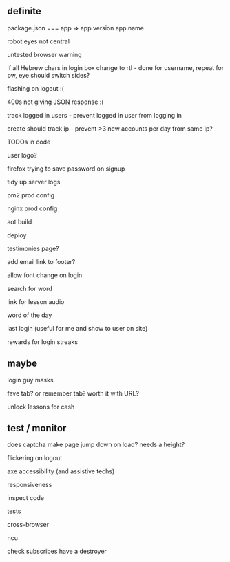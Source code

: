 definite
--------

package.json === app => app.version app.name

robot eyes not central

untested browser warning

if all Hebrew chars in login box change to rtl - done for username, repeat for pw, eye should switch sides?

flashing on logout :(

400s not giving JSON response :(

track logged in users - prevent logged in user from logging in

create should track ip - prevent >3 new accounts per day from same ip?

TODOs in code

user logo?

firefox trying to save password on signup

tidy up server logs

pm2 prod config

nginx prod config

aot build

deploy

testimonies page?

add email link to footer?

allow font change on login

search for word

link for lesson audio

word of the day

last login (useful for me and show to user on site)

rewards for login streaks

maybe
-----

login guy masks

fave tab? or remember tab? worth it with URL?

unlock lessons for cash

test / monitor
--------------

does captcha make page jump down on load? needs a height?

flickering on logout

axe accessibility (and assistive techs)

responsiveness

inspect code

tests

cross-browser

ncu

check subscribes have a destroyer


